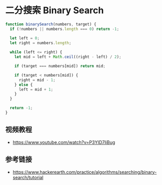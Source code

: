 # 二分搜索 Binary Search

```javascript
function binarySearch(numbers, target) {
  if (!numbers || numbers.length === 0) return -1;

  let left = 0;
  let right = numbers.length;
  
  while (left <= right) {
    let mid = left + Math.ceil((right - left) / 2);

    if (target === numbers[mid]) return mid;

    if (target < numbers[mid]) {
      right = mid - 1;
    } else {
      left = mid + 1;
    }
  }

  return -1;
}
```

## 视频教程
* https://www.youtube.com/watch?v=P3YID7liBug

## 参考链接
* https://www.hackerearth.com/practice/algorithms/searching/binary-search/tutorial
